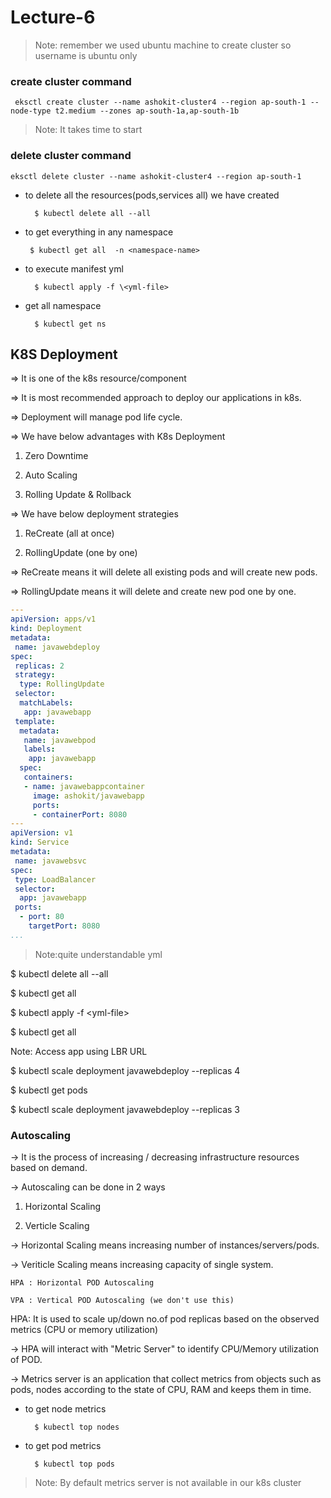 # Lecture-6

>Note: remember we used ubuntu machine to create cluster so username is ubuntu only

### create cluster command

`
eksctl create cluster --name ashokit-cluster4 --region ap-south-1 --node-type t2.medium --zones ap-south-1a,ap-south-1b`

>Note: It takes time to start

### delete cluster command

`eksctl delete cluster --name ashokit-cluster4 --region ap-south-1
`


- to delete all the resources(pods,services all) we have created
        
        $ kubectl delete all --all

 - to get everything in any namespace

        $ kubectl get all  -n <namespace-name> 

- to execute manifest yml

        $ kubectl apply -f \<yml-file>

- get all namespace

        $ kubectl get ns   


## K8S Deployment


=> It is one of the k8s resource/component

=> It is most recommended approach to deploy our applications in k8s.

=> Deployment will manage pod life cycle.

=> We have below advantages with K8s Deployment 

1) Zero Downtime

2) Auto Scaling

3) Rolling Update & Rollback


=> We have below deployment strategies

1) ReCreate (all at once)

2) RollingUpdate (one by one)


=> ReCreate means it will delete all existing pods and will create new pods.

=> RollingUpdate means it will delete and create new pod one by one.


```yml
---
apiVersion: apps/v1
kind: Deployment
metadata:
 name: javawebdeploy
spec:
 replicas: 2
 strategy: 
  type: RollingUpdate
 selector:
  matchLabels:
   app: javawebapp
 template:
  metadata:
   name: javawebpod
   labels:
    app: javawebapp
  spec:
   containers:
   - name: javawebappcontainer
     image: ashokit/javawebapp
     ports:
     - containerPort: 8080
---
apiVersion: v1
kind: Service
metadata:
 name: javawebsvc
spec:
 type: LoadBalancer
 selector:
  app: javawebapp
 ports:
  - port: 80
    targetPort: 8080
...

```
>Note:quite understandable yml

$ kubectl delete all --all

$ kubectl get all

$ kubectl apply -f \<yml-file>

$ kubectl get all

Note: Access app using LBR URL

$ kubectl scale deployment javawebdeploy --replicas 4

$ kubectl get pods

$ kubectl scale deployment javawebdeploy --replicas 3



### Autoscaling

-> It is the process of increasing / decreasing infrastructure resources based on demand.

-> Autoscaling can be done in 2 ways

1) Horizontal Scaling

2) Verticle Scaling

-> Horizontal Scaling means increasing number of instances/servers/pods.

-> Veriticle Scaling means increasing capacity of single system.

    HPA : Horizontal POD Autoscaling

    VPA : Vertical POD Autoscaling (we don't use this)

HPA: It is used to scale up/down no.of pod replicas based on the observed metrics 
    (CPU or memory utilization)

-> HPA will interact with "Metric Server" to identify CPU/Memory utilization of POD.

-> Metrics server is an application that collect metrics from objects such as pods, nodes according to the state of CPU, RAM and keeps them in time.

- to get node metrics
        
        $ kubectl top nodes

- to get pod metrics
        
        $ kubectl top pods

>Note: By default metrics server is not available in our k8s cluster

